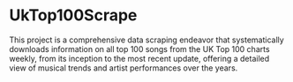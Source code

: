 # UkTop100Scrape
This project is a comprehensive data scraping endeavor that systematically downloads information on all top 100 songs from the UK Top 100 charts weekly, from its inception to the most recent update, offering a detailed view of musical trends and artist performances over the years.
